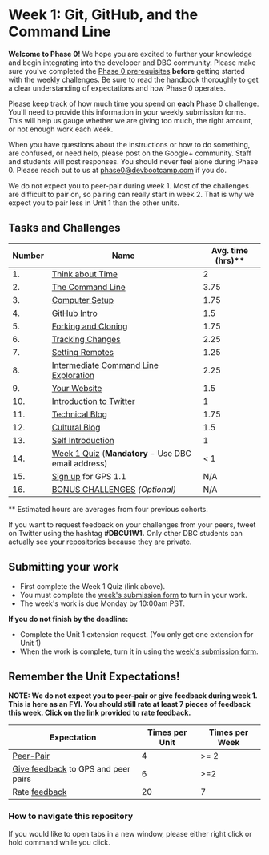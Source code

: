# Week 1: Git, GitHub, and the Command Line

**Welcome to Phase 0!** We hope you are excited to further your knowledge and begin integrating into the developer and DBC community. Please make sure you've completed the [Phase 0 prerequisites](https://github.com/Devbootcamp/phase-0-handbook/blob/master/phase-0-prerequisites.md) **before** getting started with the weekly challenges. Be sure to read the handbook thoroughly to get a clear understanding of expectations and how Phase 0 operates.

Please keep track of how much time you spend on **each** Phase 0 challenge. You'll need to provide this information in your weekly submission forms. This will help us gauge whether we are giving too much, the right amount, or not enough work each week.

When you have questions about the instructions or how to do something, are confused, or need help, please post on the Google+ community. Staff and students will post responses. You should never feel alone during Phase 0. Please reach out to us at <phase0@devbootcamp.com> if you do.

We do not expect you to peer-pair during week 1. Most of the challenges are difficult to pair on, so pairing can really start in week 2. That is why we expect you to pair less in Unit 1 than the other units.

## Tasks and Challenges

Number | Name | Avg. time (hrs)**
-------|-------------------|----------
1. | [Think about Time](think-about-time) | 2
2. | [The Command Line](command-line) | 3.75
3. | [Computer Setup](computer-setup) | 1.75
4. | [GitHub Intro](github-intro) | 1.5
5. | [Forking and Cloning](fork-clone) | 1.75
6. | [Tracking Changes](tracking-changes) | 2.25
7. | [Setting Remotes](set-remotes) | 1.25
8. | [Intermediate Command Line Exploration](cli-exploration) | 2.25
9. | [Your Website](new-repo) | 1.5
10. | [Introduction to Twitter](twitter-intro.md) | 1
11. | [Technical Blog](technical-blog.md) | 1.75
12. | [Cultural Blog](cultural-blog.md) | 1.5
13. | [Self Introduction](self-introduction.md) | 1
14. | [Week 1 Quiz](https://www.classmarker.com/online-test/start/?quiz=3jj555674aa62014) (**Mandatory** - Use DBC email address) | < 1
15. | [Sign up](https://phase0.devbootcamp.com/) for GPS 1.1 | N/A
16. | [BONUS CHALLENGES](BONUS-Challenges) *(Optional)* | N/A

** Estimated hours are averages from four previous cohorts.

If you want to request feedback on your challenges from your peers, tweet on Twitter using the hashtag **#DBCU1W1.** Only other DBC students can actually see your repositories because they are private.

## Submitting your work
- First complete the Week 1 Quiz (link above).
- You must complete the [week's submission form](http://apply.devbootcamp.com) to turn in your work.
- The week's work is due Monday by 10:00am PST.

**If you do not finish by the deadline:**
- Complete the Unit 1 extension request. (You only get one extension for Unit 1)
- When the work is complete, turn it in using the [week's submission form](http://apply.devbootcamp.com).

## Remember the Unit Expectations!

**NOTE: We do not expect you to peer-pair or give feedback during week 1. This is here as an FYI. You should still rate at least 7 pieces of feedback this week. Click on the link provided to rate feedback.**

Expectation | Times per Unit | Times per Week
------------|----------|---------
[Peer-Pair](https://github.com/Devbootcamp/phase-0-handbook/blob/master/peer-pairing-sessions.md) | 4 | >= 2
[Give feedback](https://socrates.devbootcamp.com/feedback/new) to GPS and peer pairs | 6 | >=2
Rate [feedback](https://socrates.devbootcamp.com/feedback) | 20 | 7


### How to navigate this repository
If you would like to open tabs in a new window, please either right click or hold command while you click.
